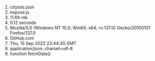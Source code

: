1. citylots.json
2. expose.js
3. 11.69 mb
4. 0.12 seconds
5. Mozilla/5.0 (Windows NT 10.0; Win64; x64; rv:137.0) Gecko/20100101 Firefox/137.0
6. GitHub.com
7. Thu, 15 Sep 2022 22:44:30 GMT
8. application/json; charset=utf-8
9. function fetchData()
